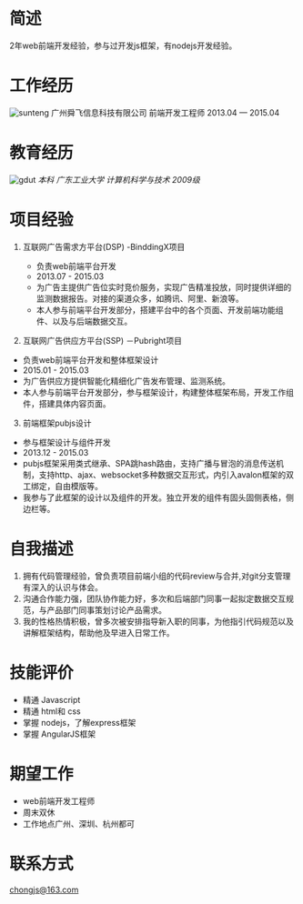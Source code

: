

# 简述
2年web前端开发经验，参与过开发js框架，有nodejs开发经验。


# 工作经历
![sunteng](http://heydelilah.github.io/data/sunteng.jpg)
广州舜飞信息科技有限公司
前端开发工程师
2013.04 — 2015.04

# 教育经历
![gdut](http://heydelilah.github.io/data/gdut.jpeg)
*本科 广东工业大学*
*计算机科学与技术 2009级*


# 项目经验

1. 互联网广告需求方平台(DSP) -BinddingX项目
	- 负责web前端平台开发
	- 2013.07 - 2015.03
	- 为广告主提供广告位实时竞价服务，实现广告精准投放，同时提供详细的监测数据报告。对接的渠道众多，如腾讯、阿里、新浪等。
	- 本人参与前端平台开发部分，搭建平台中的各个页面、开发前端功能组件、以及与后端数据交互。

2. 互联网广告供应方平台(SSP) －Pubright项目
- 负责web前端平台开发和整体框架设计
- 2015.01 - 2015.03
- 为广告供应方提供智能化精细化广告发布管理、监测系统。
- 本人参与前端平台开发部分，参与框架设计，构建整体框架布局，开发工作组件，搭建具体内容页面。

3. 前端框架pubjs设计
- 参与框架设计与组件开发
- 2013.12 - 2015.03
- pubjs框架采用类式继承、SPA跳hash路由，支持广播与冒泡的消息传送机制，支持http、ajax、websocket多种数据交互形式，内引入avalon框架的双工绑定，自由模版等。
- 我参与了此框架的设计以及组件的开发。独立开发的组件有固头固侧表格，侧边栏等。

# 自我描述

1. 拥有代码管理经验，曾负责项目前端小组的代码review与合并,对git分支管理有深入的认识与体会。
2. 沟通合作能力强，团队协作能力好，多次和后端部门同事一起拟定数据交互规范，与产品部门同事策划讨论产品需求。
3. 我的性格热情积极，曾多次被安排指导新入职的同事，为他指引代码规范以及讲解框架结构，帮助他及早进入日常工作。

# 技能评价

- 精通 Javascript
- 精通 html和 css
- 掌握 nodejs，了解express框架
- 掌握 AngularJS框架

# 期望工作

- web前端开发工程师
- 周末双休
- 工作地点广州、深圳、杭州都可

# 联系方式
chongjs@163.com
